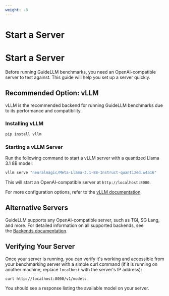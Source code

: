 ```yaml
---
weight: -8
---
```


# Start a Server

# **Start a Server**

Before running GuideLLM benchmarks, you need an OpenAI-compatible server to test against. This guide will help you set up a server quickly.

## **Recommended Option: vLLM**

vLLM is the recommended backend for running GuideLLM benchmarks due to its performance and compatibility.

### Installing vLLM

```bash
pip install vllm
```

### Starting a vLLM Server

Run the following command to start a vLLM server with a quantized Llama 3.1 8B model:

```bash
vllm serve "neuralmagic/Meta-Llama-3.1-8B-Instruct-quantized.w4a16"
```

This will start an OpenAI-compatible server at `http://localhost:8000`.

For more configuration options, refer to the [vLLM documentation](https://docs.vllm.ai/en/latest/).

## **Alternative Servers**

GuideLLM supports any OpenAI-compatible server, such as TGI, SG Lang, and more. For detailed information on all supported backends, see the [Backends documentation](../guides/backends/).

## **Verifying Your Server**

Once your server is running, you can verify it's working and accessible from your benchmarking server with a simple curl command (if it is running on another machine, replace `localhost` with the server's IP address):

```bash
curl http://localhost:8000/v1/models
```

You should see a response listing the available model on your server.

